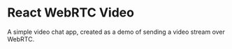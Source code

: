 # React WebRTC Video
A simple video chat app, created as a demo of sending a video stream over WebRTC. 

